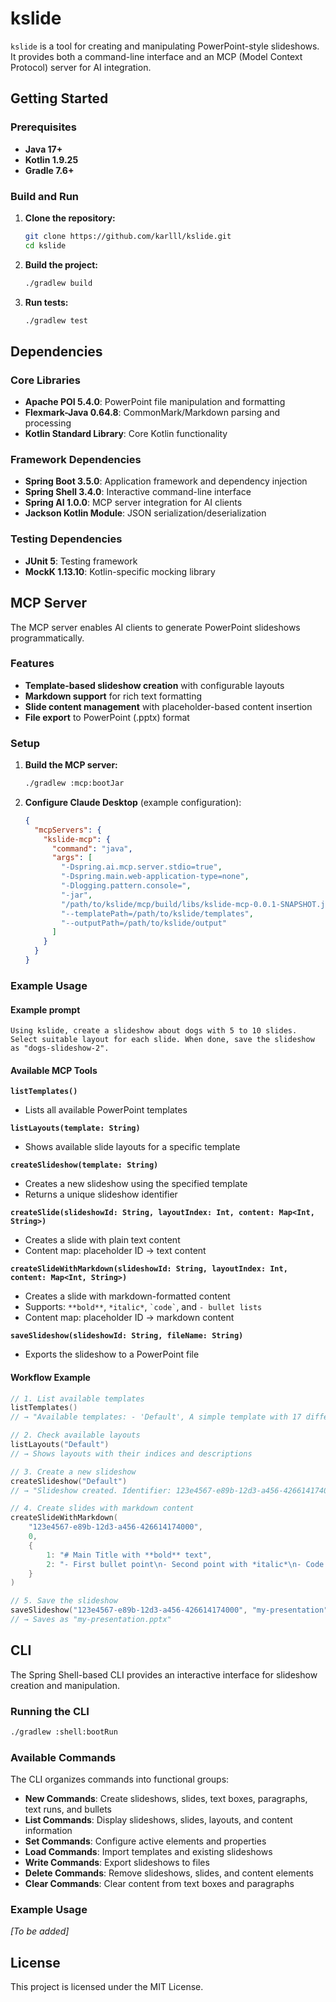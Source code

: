 # kslide

`kslide` is a tool for creating and manipulating PowerPoint-style slideshows. It provides both a command-line interface
and an MCP (Model Context Protocol) server for AI integration.

## Getting Started

### Prerequisites

- **Java 17+**
- **Kotlin 1.9.25**
- **Gradle 7.6+**

### Build and Run

1. **Clone the repository:**
   ```bash
   git clone https://github.com/karlll/kslide.git
   cd kslide
   ```

2. **Build the project:**
   ```bash
   ./gradlew build
   ```

3. **Run tests:**
   ```bash
   ./gradlew test
   ```

## Dependencies

### Core Libraries

- **Apache POI 5.4.0**: PowerPoint file manipulation and formatting
- **Flexmark-Java 0.64.8**: CommonMark/Markdown parsing and processing
- **Kotlin Standard Library**: Core Kotlin functionality

### Framework Dependencies

- **Spring Boot 3.5.0**: Application framework and dependency injection
- **Spring Shell 3.4.0**: Interactive command-line interface
- **Spring AI 1.0.0**: MCP server integration for AI clients
- **Jackson Kotlin Module**: JSON serialization/deserialization

### Testing Dependencies

- **JUnit 5**: Testing framework
- **MockK 1.13.10**: Kotlin-specific mocking library

## MCP Server

The MCP server enables AI clients to generate PowerPoint slideshows programmatically.

### Features

- **Template-based slideshow creation** with configurable layouts
- **Markdown support** for rich text formatting
- **Slide content management** with placeholder-based content insertion
- **File export** to PowerPoint (.pptx) format

### Setup

1. **Build the MCP server:**
   ```bash
   ./gradlew :mcp:bootJar
   ```

2. **Configure Claude Desktop** (example configuration):
   ```json
   {
     "mcpServers": {
       "kslide-mcp": {
         "command": "java",
         "args": [
           "-Dspring.ai.mcp.server.stdio=true",
           "-Dspring.main.web-application-type=none",
           "-Dlogging.pattern.console=",
           "-jar",
           "/path/to/kslide/mcp/build/libs/kslide-mcp-0.0.1-SNAPSHOT.jar",
           "--templatePath=/path/to/kslide/templates",
           "--outputPath=/path/to/kslide/output"
         ]
       }
     }
   }
   ```

### Example Usage

#### Example prompt

```
Using kslide, create a slideshow about dogs with 5 to 10 slides. Select suitable layout for each slide. When done, save the slideshow as "dogs-slideshow-2".
```

#### Available MCP Tools

**`listTemplates()`**

- Lists all available PowerPoint templates

**`listLayouts(template: String)`**

- Shows available slide layouts for a specific template

**`createSlideshow(template: String)`**

- Creates a new slideshow using the specified template
- Returns a unique slideshow identifier

**`createSlide(slideshowId: String, layoutIndex: Int, content: Map<Int, String>)`**

- Creates a slide with plain text content
- Content map: placeholder ID → text content

**`createSlideWithMarkdown(slideshowId: String, layoutIndex: Int, content: Map<Int, String>)`**

- Creates a slide with markdown-formatted content
- Supports: `**bold**`, `*italic*`, `` `code` ``, and `- bullet lists`
- Content map: placeholder ID → markdown content

**`saveSlideshow(slideshowId: String, fileName: String)`**

- Exports the slideshow to a PowerPoint file

#### Workflow Example

```kotlin
// 1. List available templates
listTemplates()
// → "Available templates: - 'Default', A simple template with 17 different slide layouts."

// 2. Check available layouts
listLayouts("Default")
// → Shows layouts with their indices and descriptions

// 3. Create a new slideshow
createSlideshow("Default")
// → "Slideshow created. Identifier: 123e4567-e89b-12d3-a456-426614174000"

// 4. Create slides with markdown content
createSlideWithMarkdown(
    "123e4567-e89b-12d3-a456-426614174000",
    0,
    {
        1: "# Main Title with **bold** text",
        2: "- First bullet point\n- Second point with *italic*\n- Code example: `console.log('hello')`"
    }
)

// 5. Save the slideshow
saveSlideshow("123e4567-e89b-12d3-a456-426614174000", "my-presentation")
// → Saves as "my-presentation.pptx"
```

## CLI

The Spring Shell-based CLI provides an interactive interface for slideshow creation and manipulation.

### Running the CLI

```bash
./gradlew :shell:bootRun
```

### Available Commands

The CLI organizes commands into functional groups:

- **New Commands**: Create slideshows, slides, text boxes, paragraphs, text runs, and bullets
- **List Commands**: Display slideshows, slides, layouts, and content information
- **Set Commands**: Configure active elements and properties
- **Load Commands**: Import templates and existing slideshows
- **Write Commands**: Export slideshows to files
- **Delete Commands**: Remove slideshows, slides, and content elements
- **Clear Commands**: Clear content from text boxes and paragraphs

### Example Usage

*[To be added]*

## License

This project is licensed under the MIT License.
